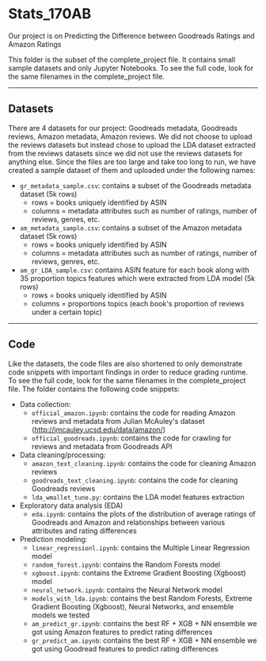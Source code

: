 
# Stats_170AB

Our project is on Predicting the Difference between Goodreads Ratings and Amazon Ratings

This folder is the subset of the complete_project file. It contains small sample datasets and only Jupyter Notebooks. To see the full code, look for the same filenames in the complete_project file.

---

## Datasets

There are 4 datasets for our project: Goodreads metadata, Goodreads reviews, Amazon metadata, Amazon reviews. We did not choose to upload the reviews datasets but instead chose to upload the LDA dataset extracted from the reviews datasets since we did not use the reviews datasets for anything else. Since the files are too large and take too long to run, we have created a sample dataset of them and uploaded under the following names:
- ```gr_metadata_sample.csv```: contains a subset of the Goodreads metadata dataset (5k rows)
   - rows = books uniquely identified by ASIN
   - columns = metadata attributes such as number of ratings, number of reviews, genres, etc.
- ```am_metadata_sample.csv```: contains a subset of the Amazon metadata dataset (5k rows)
    - rows = books uniquely identified by ASIN
   - columns = metadata attributes such as number of ratings, number of reviews, genres, etc.
- ```am_gr_LDA_sample.csv```: contains ASIN feature for each book along with 35 proportion topics features which were extracted from LDA model (5k rows)
   - rows = books uniquely identified by ASIN
   - columns = proportions topics (each book's proportion of reviews under a certain topic)
   
----

## Code

Like the datasets, the code files are also shortened to only demonstrate code snippets with important findings in order to reduce grading runtime. To see the full code, look for the same filenames in the complete_project file. The folder contains the following code snippets:
- Data collection:
   - ```official_amazon.ipynb```: contains the code for reading Amazon reviews and metadata from  Julian McAuley's dataset (http://jmcauley.ucsd.edu/data/amazon/)
   - ```official_goodreads.ipynb```: contains the code for crawling for reviews and metadata from Goodreads API
- Data cleaning/processing:
   - ```amazon_text_cleaning.ipynb```: contains the code for cleaning Amazon reviews
   - ```goodreads_text_cleaning.ipynb```: contains the code for cleaning Goodreads reviews
   - ```lda_wmallet_tune.py```: contains the LDA model features extraction
- Exploratory data analysis (EDA)
   - ```eda.ipynb```: contains the plots of the distribution of average ratings of Goodreads and Amazon and relationships between various attributes and rating differences
- Prediction modeling:
   - ```linear_regressionl.ipynb```: contains the Multiple Linear Regression model
   - ```random_forest.ipynb```: contains the Random Forests model
   - ```xgboost.ipynb```: contains the Extreme Gradient Boosting (Xgboost) model
   - ```neural_network.ipynb```: contains the Neural Network model
   - ```models_with_lda.ipynb```: contains the best Random Forests, Extreme Gradient Boosting (Xgboost), Neural Networks, and ensemble models we tested
   - ```am_predict_gr.ipynb```: contains the best RF + XGB + NN ensemble we got using Amazon features to predict rating differences
   - ```gr_predict_am.ipynb```: contains the best RF + XGB + NN ensemble we got using Goodread features to predict rating differences
